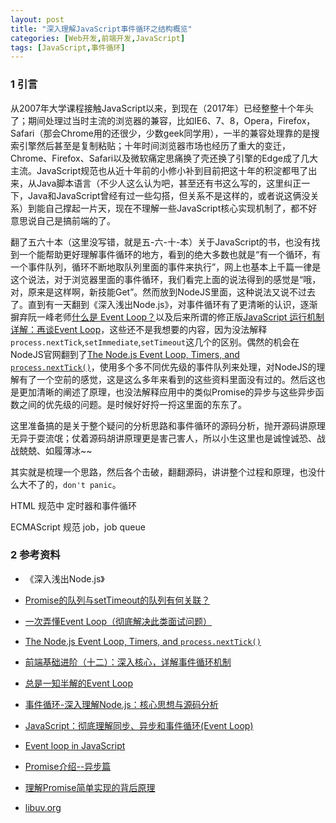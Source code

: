 ```yaml
---
layout: post
title: "深入理解JavaScript事件循环之结构概览"
categories: [Web开发,前端开发,JavaScript]
tags: [JavaScript,事件循环]
---
```


### 1 引言

从2007年大学课程接触JavaScript以来，到现在（2017年）已经整整十个年头了；期间处理过当时主流的浏览器的兼容，比如IE6、7、8，Opera，Firefox，Safari（那会Chrome用的还很少，少数geek同学用），一半的兼容处理靠的是搜索引擎然后甚至是复制粘贴；十年时间浏览器市场也经历了重大的变迁，Chrome、Firefox、Safari以及微软痛定思痛换了壳还换了引擎的Edge成了几大主流。JavaScript规范也从近十年前的小修小补到目前把这十年的积淀都甩了出来，从Java脚本语言（不少人这么认为吧，甚至还有书这么写的，这里纠正一下，Java和JavaScript曾经有过一些勾搭，但关系不是这样的，或者说这俩没关系）到能自己撑起一片天，现在不理解一些JavaScript核心实现机制了，都不好意思说自己是搞前端的了。

翻了五六十本（这里没写错，就是五-六-十-本）关于JavaScript的书，也没有找到一个能帮助更好理解事件循环的地方，看到的绝大多数也就是“有一个循环，有一个事件队列，循环不断地取队列里面的事件来执行”，网上也基本上千篇一律是这个说法，对于浏览器里面的事件循环，我们看完上面的说法得到的感觉是“哦，对，原来是这样啊，新技能Get”。然而放到NodeJS里面，这种说法又说不过去了。直到有一天翻到《深入浅出Node.js》，对事件循环有了更清晰的认识，逐渐摒弃阮一峰老师[什么是 Event Loop？](http://www.ruanyifeng.com/blog/2013/10/event_loop.html)以及后来所谓的修正版[JavaScript 运行机制详解：再谈Event Loop](http://www.ruanyifeng.com/blog/2014/10/event-loop.html)，这些还不是我想要的内容，因为没法解释`process.nextTick`,`setImmediate`,`setTimeout`这几个的区别。偶然的机会在NodeJS官网翻到了[The Node.js Event Loop, Timers, and `process.nextTick()`](https://nodejs.org/en/docs/guides/event-loop-timers-and-nexttick/)，使用多个多不同优先级的事件队列来处理，对NodeJS的理解有了一个空前的感觉，这是这么多年来看到的这些资料里面没有过的。然后这也是更加清晰的阐述了原理，也没法解释应用中的类似Promise的异步与这些异步函数之间的优先级的问题。是时候好好捋一捋这里面的东东了。

这里准备搞的是关于整个疑问的分析思路和事件循环的源码分析，抛开源码讲原理无异于耍流氓；仗着源码胡讲原理更是害己害人，所以小生这里也是诚惶诚恐、战战兢兢、如履薄冰~~

其实就是梳理一个思路，然后各个击破，翻翻源码，讲讲整个过程和原理，也没什么大不了的，`don't panic`。



HTML 规范中 定时器和事件循环

ECMAScript 规范 job，job queue







### 2 参考资料

+ 《深入浅出Node.js》

+ [Promise的队列与setTimeout的队列有何关联？](https://www.zhihu.com/question/36972010/answer/71338002)

+ [一次弄懂Event Loop（彻底解决此类面试问题）](https://juejin.im/post/5c3d8956e51d4511dc72c200?utm_source=gold_browser_extension)

+ [The Node.js Event Loop, Timers, and `process.nextTick()`](https://nodejs.org/en/docs/guides/event-loop-timers-and-nexttick/)

+ [前端基础进阶（十二）：深入核心，详解事件循环机制](http://www.jianshu.com/p/12b9f73c5a4f)

+ [总是一知半解的Event Loop](https://mp.weixin.qq.com/s/3-8kH1L-FZqSgv8zocoY7g)

+ [事件循环-深入理解Node.js：核心思想与源码分析](https://yjhjstz.gitbooks.io/deep-into-node/content/chapter5/chapter5-1.html)

+ [JavaScript：彻底理解同步、异步和事件循环(Event Loop)](https://segmentfault.com/a/1190000004322358)

+ [Event loop in JavaScript](https://acemood.github.io/2016/02/01/event-loop-in-javascript/)

+ [Promise介绍--异步篇](https://segmentfault.com/a/1190000007936922)

+ [理解Promise简单实现的背后原理](http://bupt-hjm.github.io/2017/03/23/study-promise/)

+ [libuv.org](http://libuv.org/)

  ​